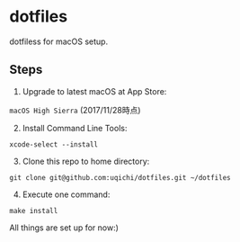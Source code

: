 # dotfiles

dotfiless for macOS setup.

## Steps

1. Upgrade to latest macOS at App Store:

`macOS High Sierra` (2017/11/28時点)

2. Install Command Line Tools:

```
xcode-select --install
```

3. Clone this repo to home directory:

```
git clone git@github.com:uqichi/dotfiles.git ~/dotfiles
```

4. Execute one command:

```
make install
```

All things are set up for now:)
